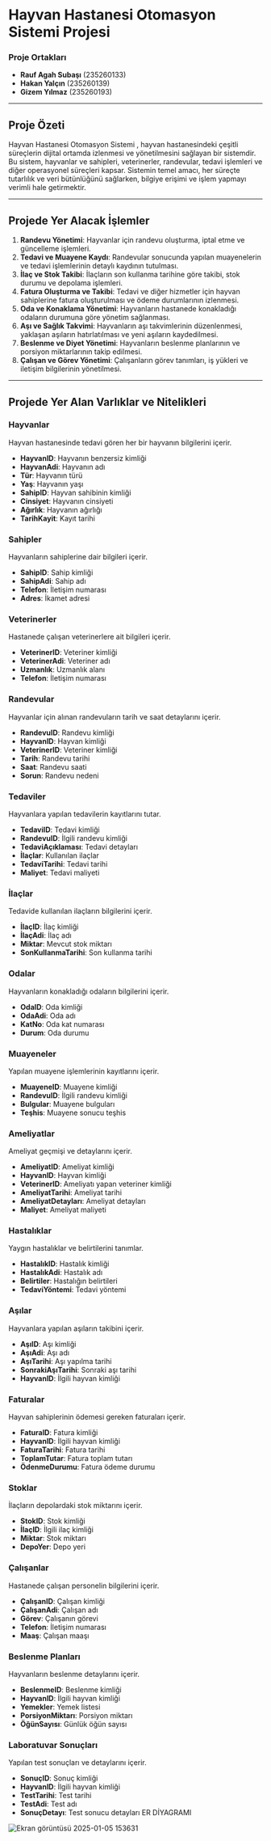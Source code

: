 # Hayvan Hastanesi Otomasyon Sistemi Projesi

### Proje Ortakları
- **Rauf Agah Subaşı** (235260133)
- **Hakan Yalçın** (235260139)
- **Gizem Yılmaz** (235260193)

---

## Proje Özeti

Hayvan Hastanesi Otomasyon Sistemi , hayvan hastanesindeki çeşitli süreçlerin dijital ortamda izlenmesi ve yönetilmesini sağlayan bir sistemdir. Bu sistem, hayvanlar ve sahipleri, veterinerler, randevular, tedavi işlemleri ve diğer operasyonel süreçleri kapsar. Sistemin temel amacı, her süreçte tutarlılık ve veri bütünlüğünü sağlarken, bilgiye erişimi ve işlem yapmayı verimli hale getirmektir.

---

## Projede Yer Alacak İşlemler

1. **Randevu Yönetimi**: Hayvanlar için randevu oluşturma, iptal etme ve güncelleme işlemleri.
2. **Tedavi ve Muayene Kaydı**: Randevular sonucunda yapılan muayenelerin ve tedavi işlemlerinin detaylı kaydının tutulması.
3. **İlaç ve Stok Takibi**: İlaçların son kullanma tarihine göre takibi, stok durumu ve depolama işlemleri.
4. **Fatura Oluşturma ve Takibi**: Tedavi ve diğer hizmetler için hayvan sahiplerine fatura oluşturulması ve ödeme durumlarının izlenmesi.
5. **Oda ve Konaklama Yönetimi**: Hayvanların hastanede konakladığı odaların durumuna göre yönetim sağlanması.
6. **Aşı ve Sağlık Takvimi**: Hayvanların aşı takvimlerinin düzenlenmesi, yaklaşan aşıların hatırlatılması ve yeni aşıların kaydedilmesi.
7. **Beslenme ve Diyet Yönetimi**: Hayvanların beslenme planlarının ve porsiyon miktarlarının takip edilmesi.
8. **Çalışan ve Görev Yönetimi**: Çalışanların görev tanımları, iş yükleri ve iletişim bilgilerinin yönetilmesi.

---

## Projede Yer Alan Varlıklar ve Nitelikleri

### Hayvanlar
Hayvan hastanesinde tedavi gören her bir hayvanın bilgilerini içerir.
- **HayvanID**: Hayvanın benzersiz kimliği
- **HayvanAdi**: Hayvanın adı
- **Tür**: Hayvanın türü
- **Yaş**: Hayvanın yaşı
- **SahipID**: Hayvan sahibinin kimliği
- **Cinsiyet**: Hayvanın cinsiyeti
- **Ağırlık**: Hayvanın ağırlığı
- **TarihKayit**: Kayıt tarihi

### Sahipler
Hayvanların sahiplerine dair bilgileri içerir.
- **SahipID**: Sahip kimliği
- **SahipAdi**: Sahip adı
- **Telefon**: İletişim numarası
- **Adres**: İkamet adresi

### Veterinerler
Hastanede çalışan veterinerlere ait bilgileri içerir.
- **VeterinerID**: Veteriner kimliği
- **VeterinerAdi**: Veteriner adı
- **Uzmanlık**: Uzmanlık alanı
- **Telefon**: İletişim numarası

### Randevular
Hayvanlar için alınan randevuların tarih ve saat detaylarını içerir.
- **RandevuID**: Randevu kimliği
- **HayvanID**: Hayvan kimliği
- **VeterinerID**: Veteriner kimliği
- **Tarih**: Randevu tarihi
- **Saat**: Randevu saati
- **Sorun**: Randevu nedeni

### Tedaviler
Hayvanlara yapılan tedavilerin kayıtlarını tutar.
- **TedaviID**: Tedavi kimliği
- **RandevuID**: İlgili randevu kimliği
- **TedaviAçıklaması**: Tedavi detayları
- **İlaçlar**: Kullanılan ilaçlar
- **TedaviTarihi**: Tedavi tarihi
- **Maliyet**: Tedavi maliyeti

### İlaçlar
Tedavide kullanılan ilaçların bilgilerini içerir.
- **İlaçID**: İlaç kimliği
- **İlaçAdi**: İlaç adı
- **Miktar**: Mevcut stok miktarı
- **SonKullanmaTarihi**: Son kullanma tarihi

### Odalar
Hayvanların konakladığı odaların bilgilerini içerir.
- **OdaID**: Oda kimliği
- **OdaAdi**: Oda adı
- **KatNo**: Oda kat numarası
- **Durum**: Oda durumu

### Muayeneler
Yapılan muayene işlemlerinin kayıtlarını içerir.
- **MuayeneID**: Muayene kimliği
- **RandevuID**: İlgili randevu kimliği
- **Bulgular**: Muayene bulguları
- **Teşhis**: Muayene sonucu teşhis

### Ameliyatlar
Ameliyat geçmişi ve detaylarını içerir.
- **AmeliyatID**: Ameliyat kimliği
- **HayvanID**: Hayvan kimliği
- **VeterinerID**: Ameliyatı yapan veteriner kimliği
- **AmeliyatTarihi**: Ameliyat tarihi
- **AmeliyatDetayları**: Ameliyat detayları
- **Maliyet**: Ameliyat maliyeti

### Hastalıklar
Yaygın hastalıklar ve belirtilerini tanımlar.
- **HastalıkID**: Hastalık kimliği
- **HastalıkAdi**: Hastalık adı
- **Belirtiler**: Hastalığın belirtileri
- **TedaviYöntemi**: Tedavi yöntemi

### Aşılar
Hayvanlara yapılan aşıların takibini içerir.
- **AşıID**: Aşı kimliği
- **AşıAdi**: Aşı adı
- **AşıTarihi**: Aşı yapılma tarihi
- **SonrakiAşıTarihi**: Sonraki aşı tarihi
- **HayvanID**: İlgili hayvan kimliği

### Faturalar
Hayvan sahiplerinin ödemesi gereken faturaları içerir.
- **FaturaID**: Fatura kimliği
- **HayvanID**: İlgili hayvan kimliği
- **FaturaTarihi**: Fatura tarihi
- **ToplamTutar**: Fatura toplam tutarı
- **ÖdenmeDurumu**: Fatura ödeme durumu

### Stoklar
İlaçların depolardaki stok miktarını içerir.
- **StokID**: Stok kimliği
- **İlaçID**: İlgili ilaç kimliği
- **Miktar**: Stok miktarı
- **DepoYer**: Depo yeri

### Çalışanlar
Hastanede çalışan personelin bilgilerini içerir.
- **ÇalışanID**: Çalışan kimliği
- **ÇalışanAdi**: Çalışan adı
- **Görev**: Çalışanın görevi
- **Telefon**: İletişim numarası
- **Maaş**: Çalışan maaşı

### Beslenme Planları
Hayvanların beslenme detaylarını içerir.
- **BeslenmeID**: Beslenme kimliği
- **HayvanID**: İlgili hayvan kimliği
- **Yemekler**: Yemek listesi
- **PorsiyonMiktarı**: Porsiyon miktarı
- **ÖğünSayısı**: Günlük öğün sayısı

### Laboratuvar Sonuçları
Yapılan test sonuçları ve detaylarını içerir.
- **SonuçID**: Sonuç kimliği
- **HayvanID**: İlgili hayvan kimliği
- **TestTarihi**: Test tarihi
- **TestAdi**: Test adı
- **SonuçDetayı**: Test sonucu detayları
ER DİYAGRAMI



![Ekran görüntüsü 2025-01-05 153631](https://github.com/user-attachments/assets/51ebdbe7-2ffc-42a1-a558-adeb1945ba92)

